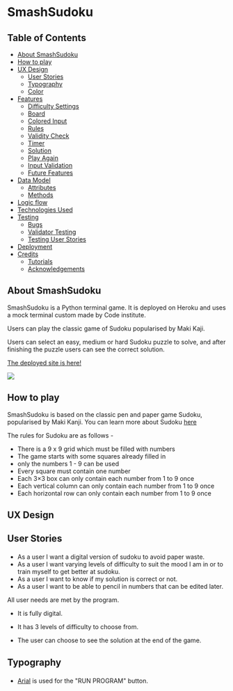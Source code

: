 # SmashSudoku 

## Table of Contents 
- <a href="#about">About SmashSudoku</a>
- <a href="#how_to">How to play</a>
- <a href="#ux">UX Design</a>
  - <a href="#user_stories">User Stories</a>
  - <a href="#typography">Typography</a>
  - <a href="#color">Color</a>
- <a href="#features">Features</a>
  - <a href="#difficulty">Difficulty Settings</a>
  - <a href="#board">Board</a>
  - <a href="#input">Colored Input</a>
  - <a href="#rules">Rules</a>
  - <a href="#val_check">Validity Check</a>
  - <a href="#timer">Timer</a>
  - <a href="#solution">Solution</a>
  - <a href="#play_again">Play Again</a>
  - <a href="#input_val">Input Validation</a>
  - <a href="#future">Future Features</a>
- <a href="#data_model">Data Model</a>
  - <a href="#attributes">Attributes</a>
  - <a href="#methods">Methods</a>
- <a href="#logic">Logic flow</a>
- <a href="#techno">Technologies Used</a>
- <a href="#testing">Testing</a>
  - <a href="#bugs">Bugs</a>
  - <a href="#validator_test">Validator Testing</a>
  - <a href="#test_user_stories">Testing User Stories</a>
- <a href="#deployment">Deployment</a>
- <a href="#credits">Credits</a>
  - <a href="#tutorials">Tutorials</a>
  - <a href="#acknowledgements">Acknowledgements</a>

<section id="about">

# About SmashSudoku
SmashSudoku is a Python terminal game. It is deployed on Heroku and uses a mock terminal custom made by Code institute. 

Users can play the classic game of Sudoku popularised by Maki Kaji.

Users can select an easy, medium or hard Sudoku puzzle to solve,  and after finishing the puzzle users can see the correct solution. 

[The deployed site is here!](https://smashed-sudoku.herokuapp.com/)

<img src="assets/images/smashsami.jpeg">

</section>
<section id="how_to">

# How to play 

SmashSudoku is based on the classic pen and paper game Sudoku, popularised by Maki Kanji. You can learn more about Sudoku [here](https://en.wikipedia.org/wiki/Sudoku)

The rules for Sudoku are as follows -

- There is a 9 x 9 grid which must be filled with numbers
- The game starts with some squares already filled in
- only the numbers 1 - 9 can be used 
- Every square must contain one number 
- Each 3×3 box can only contain each number from 1 to 9 once
- Each vertical column can only contain each number from 1 to 9 once
- Each horizontal row can only contain each number from 1 to 9 once

</section>

<section id="ux">

# UX Design

## <p id="user_stories"> User Stories</p>
- As a user I want a digital version of sudoku to avoid paper waste.
- As a user I want varying levels of difficulty to suit the mood I am in or to train myself to get better at sudoku. 
-  As a user I want to know if my solution is correct or not.
- As a user I want to be able to pencil in numbers that can be edited later.


All user needs are met by the program. 

  - It is fully digital. 

  - It has 3 levels of difficulty to choose from. 

  - The user can choose to see the solution at the end of the game. 


  ## <p id="typography">Typography</p> 

  - [Arial](https://docs.microsoft.com/en-us/typography/font-list/arial) is used for the "RUN PROGRAM" button. 


